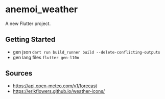 # anemoi_weather

A new Flutter project.

## Getting Started

* gen json `dart run build_runner build --delete-conflicting-outputs`
* gen lang files `flutter gen-l10n`
## Sources
* https://api.open-meteo.com/v1/forecast
* https://erikflowers.github.io/weather-icons/